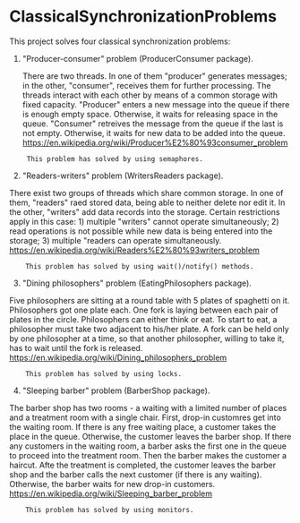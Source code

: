 # ClassicalSynchronizationProblems

This project solves four classical synchronization problems:
 1. "Producer-consumer" problem (ProducerConsumer package). 
 
 	   There are two threads. In one of them "producer" generates messages; in the other, "consumer", receives them for further processing.
		 The threads interact with each other by means of a common storage with fixed capacity. "Producer" enters a new message into the queue if there is enough empty space.
		 Otherwise, it waits for releasing space in the queue. "Consumer" retreives the message from the queue if the last is not empty. Otherwise, it waits
		 for new data to be added into the queue. https://en.wikipedia.org/wiki/Producer%E2%80%93consumer_problem
		 
		 This problem has solved by using semaphores.
 2. "Readers-writers" problem (WritersReaders package).
 
 There exist two groups of threads which share common storage. In one of them, "readers" raed stored data, being able to neither delete nor edit it. In the other, "writers" add data records into the storage. Certain restrictions apply in this case:
	1) multiple "writers" cannot operate simultaneously;
 	2) read operations is not possible while new data is being entered into the storage;
	3) multiple "readers can operate simultaneously. https://en.wikipedia.org/wiki/Readers%E2%80%93writers_problem
 		
 		This problem has solved by using wait()/notify() methods.
 		
 3. "Dining philosophers" problem (EatingPhilosophers package).
 
 Five philosophers are sitting at a round table with 5 plates of spaghetti on it. Philosophers got one plate each. One fork is laying between each pair of plates in the circle. Philosophers can either think or eat. To start to eat, a philosopher must take two adjacent to his/her plate. A fork can be held only by one philosopher at a time, so that another philosopher, willing to take it, has to wait until the fork is released. https://en.wikipedia.org/wiki/Dining_philosophers_problem
 
 		This problem has solved by using locks.
 		
 4. "Sleeping barber" problem (BarberShop package).
 
 The barber shop has two rooms - a waiting with a limited number of places and a treatment room with a single сhair. First, drop-in customres get into the waiting room. If there is any free waiting place, a customer takes the place in the queue. Otherwise, the customer leaves the barber shop. If there any customers in the waiting room, a barber asks the first one in the queue to proceed into the treatment room. Then the barber makes the customer a haircut. Afte the treatment is completed, the customer leaves the barber shop and the barber calls the next customer (if there is any waiting). Otherwise, the barber waits for new drop-in customers. https://en.wikipedia.org/wiki/Sleeping_barber_problem
 
 		This problem has solved by using monitors.
